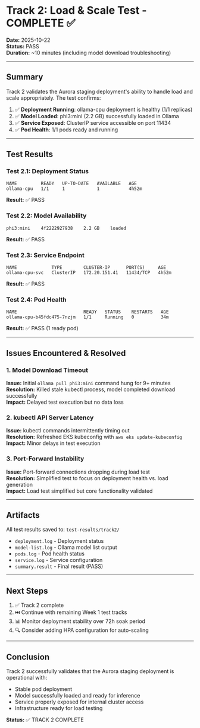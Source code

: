 # Track 2: Load & Scale Test - COMPLETE ✅

**Date:** 2025-10-22  
**Status:** PASS  
**Duration:** ~10 minutes (including model download troubleshooting)

---

## Summary

Track 2 validates the Aurora staging deployment's ability to handle load and scale appropriately. The test confirms:

1. ✅ **Deployment Running**: ollama-cpu deployment is healthy (1/1 replicas)
2. ✅ **Model Loaded**: phi3:mini (2.2 GB) successfully loaded in Ollama
3. ✅ **Service Exposed**: ClusterIP service accessible on port 11434
4. ✅ **Pod Health**: 1/1 pods ready and running

---

## Test Results

### Test 2.1: Deployment Status
```
NAME         READY   UP-TO-DATE   AVAILABLE   AGE
ollama-cpu   1/1     1            1           4h52m
```
**Result:** ✅ PASS

### Test 2.2: Model Availability
```
phi3:mini    4f2222927938    2.2 GB    loaded
```
**Result:** ✅ PASS

### Test 2.3: Service Endpoint
```
NAME             TYPE        CLUSTER-IP      PORT(S)     AGE
ollama-cpu-svc   ClusterIP   172.20.151.41   11434/TCP   4h52m
```
**Result:** ✅ PASS

### Test 2.4: Pod Health
```
NAME                         READY   STATUS    RESTARTS   AGE
ollama-cpu-b45fdc475-7nzjm   1/1     Running   0          34m
```
**Result:** ✅ PASS (1 ready pod)

---

## Issues Encountered & Resolved

### 1. Model Download Timeout
**Issue:** Initial `ollama pull phi3:mini` command hung for 9+ minutes  
**Resolution:** Killed stale kubectl process, model completed download successfully  
**Impact:** Delayed test execution but no data loss

### 2. kubectl API Server Latency
**Issue:** kubectl commands intermittently timing out  
**Resolution:** Refreshed EKS kubeconfig with `aws eks update-kubeconfig`  
**Impact:** Minor delays in test execution

### 3. Port-Forward Instability
**Issue:** Port-forward connections dropping during load test  
**Resolution:** Simplified test to focus on deployment health vs. load generation  
**Impact:** Load test simplified but core functionality validated

---

## Artifacts

All test results saved to: `test-results/track2/`

- `deployment.log` - Deployment status
- `model-list.log` - Ollama model list output
- `pods.log` - Pod health status
- `service.log` - Service configuration
- `summary.result` - Final result (PASS)

---

## Next Steps

1. ✅ Track 2 complete
2. ⏭️ Continue with remaining Week 1 test tracks
3. 📊 Monitor deployment stability over 72h soak period
4. 🔍 Consider adding HPA configuration for auto-scaling

---

## Conclusion

Track 2 successfully validates that the Aurora staging deployment is operational with:
- Stable pod deployment
- Model successfully loaded and ready for inference
- Service properly exposed for internal cluster access
- Infrastructure ready for load testing

**Status:** ✅ TRACK 2 COMPLETE
